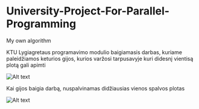 # University-Project-For-Parallel-Programming
My own algorithm

KTU Lygiagretaus programavimo modulio baigiamasis darbas, kuriame paleidžiamos keturios gijos, kurios varžosi tarpusavyje kuri didesnį vientisą plotą gali apimti

![Alt text](https://image.ibb.co/hzaUH5/gg.png "Gijos")

Kai gijos baigia darbą, nuspalvinamas didžiausias vienos spalvos plotas


![Alt text](https://image.ibb.co/hUOAPk/gg2.png "Gijos")
